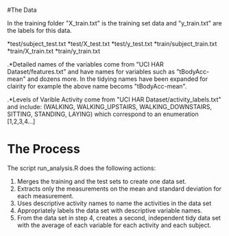 
#The Data

In the training folder "X_train.txt" is the training set data and "y_train.txt" are the labels for this data.

*test/subject_test.txt
*test/X_test.txt
*test/y_test.txt
*train/subject_train.txt
*train/X_train.txt
*train/y_train.txt

.*Detailed names of the variables come from "UCI HAR Dataset/features.txt" and have names for variables such as "tBodyAcc-mean" and dozens more. In the tidying names have been expanded for clairity for example the above name becoms "tBodyAcc-mean".

.*Levels of Varible Activity come from "UCI HAR Dataset/activity_labels.txt" and include: (WALKING, WALKING_UPSTAIRS, WALKING_DOWNSTAIRS, SITTING, STANDING, LAYING) which correspond to an enumeration [1,2,3,4...]

# The Process
The script run_analysis.R does the following actions:
1. Merges the training and the test sets to create one data set.
2. Extracts only the measurements on the mean and standard deviation for each measurement.
3. Uses descriptive activity names to name the activities in the data set
4. Appropriately labels the data set with descriptive variable names.
5. From the data set in step 4, creates a second, independent tidy data set with the average of each variable for each activity and each subject.













